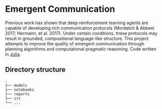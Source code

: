 # Emergent Communication
Previous work has shown that deep reinforcement learning agents are capable of developing rich communication protocols (Mordatch & Abbeel 2017; Hermann, et al. 2017). Under certain conditions, these protocols may result in grounded, compositional language-like structure. This project attempts to improve the quality of emergent communication through planning algorithms and computational pragmatic reasoning. Code written in [Julia](https://julialang.org/).

## Directory structure

```
.
├── models
├── notebooks
├── reports
├── src
└── ...
```
